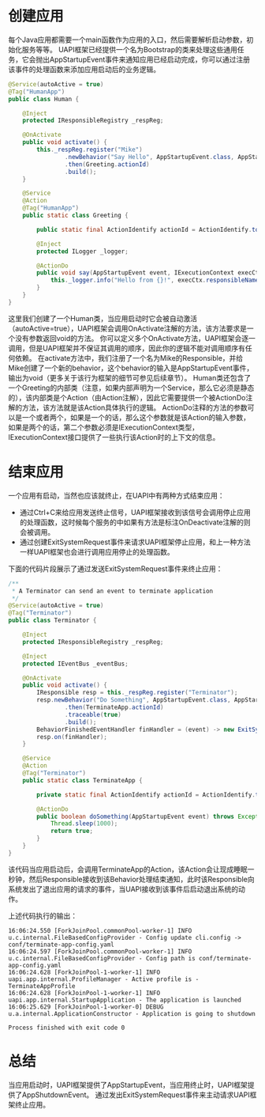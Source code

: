# 创建应用
每个Java应用都需要一个main函数作为应用的入口，然后需要解析启动参数，初始化服务等等。
UAPI框架已经提供一个名为Bootstrap的类来处理这些通用任务，它会抛出AppStartupEvent事件来通知应用已经启动完成，你可以通过注册该事件的处理函数来添加应用启动后的业务逻辑。

```java
@Service(autoActive = true)
@Tag("HumanApp")
public class Human {

    @Inject
    protected IResponsibleRegistry _respReg;

    @OnActivate
    public void activate() {
        this._respReg.register("Mike")
                .newBehavior("Say Hello", AppStartupEvent.class, AppStartupEvent.TOPIC)
                .then(Greeting.actionId)
                .build();
    }

    @Service
    @Action
    @Tag("HumanApp")
    public static class Greeting {

        public static final ActionIdentify actionId = ActionIdentify.toActionId(Greeting.class);

        @Inject
        protected ILogger _logger;

        @ActionDo
        public void say(AppStartupEvent event, IExecutionContext execCtx) {
            this._logger.info("Hello from {}!", execCtx.responsibleName());
        }
    }
}
```
这里我们创建了一个Human类，当应用启动时它会被自动激活（autoActive=true），UAPI框架会调用OnActivate注解的方法，该方法要求是一个没有参数返回void的方法。
你可以定义多个OnActivate方法，UAPI框架会逐一调用，但是UAPI框架并不保证其调用的顺序，因此你的逻辑不能对调用顺序有任何依赖。
在activate方法中，我们注册了一个名为Mike的Responsible，并给Mike创建了一个新的behavior，这个behavior的输入是AppStartupEvent事件，输出为void（更多关于该行为框架的细节可参见后续章节）。
Human类还包含了一个Greeting的内部类（注意，如果内部声明为一个Service，那么它必须是静态的），该内部类是个Action（由Action注解），因此它需要提供一个被ActionDo注解的方法，该方法就是该Action具体执行的逻辑。
ActionDo注释的方法的参数可以是一个或者两个，如果是一个的话，那么这个参数就是该Action的输入参数，如果是两个的话，第二个参数必须是IExecutionContext类型，IExecutionContext接口提供了一些执行该Action时的上下文的信息。

# 结束应用
一个应用有启动，当然也应该就终止，在UAPI中有两种方式结束应用：
* 通过Ctrl+C来给应用发送终止信号，UAPI框架接收到该信号会调用停止应用的处理函数，这时候每个服务的中如果有方法是标注OnDeactivate注解的则会被调用。
* 通过创建ExitSystemRequest事件来请求UAPI框架停止应用，和上一种方法一样UAPI框架也会进行调用应用停止的处理函数。

下面的代码片段展示了通过发送ExitSystemRequest事件来终止应用：
```java
/**
 * A Terminator can send an event to terminate application
 */
@Service(autoActive = true)
@Tag("Terminator")
public class Terminator {

    @Inject
    protected IResponsibleRegistry _respReg;

    @Inject
    protected IEventBus _eventBus;

    @OnActivate
    public void activate() {
        IResponsible resp = this._respReg.register("Terminator");
        resp.newBehavior("Do Something", AppStartupEvent.class, AppStartupEvent.TOPIC)
                .then(TerminateApp.actionId)
                .traceable(true)
                .build();
        BehaviorFinishedEventHandler finHandler = (event) -> new ExitSystemRequest("Terminator");
        resp.on(finHandler);
    }

    @Service
    @Action
    @Tag("Terminator")
    public static class TerminateApp {

        private static final ActionIdentify actionId = ActionIdentify.toActionId(TerminateApp.class);

        @ActionDo
        public boolean doSomething(AppStartupEvent event) throws Exception {
            Thread.sleep(1000);
            return true;
        }
    }
}
```
该代码当应用启动后，会调用TerminateApp的Action，该Action会让现成睡眠一秒钟，然后Responsible接收到该Behavior处理结束通知，此时该Responsible向系统发出了退出应用的请求的事件，当UAPI接收到该事件后启动退出系统的动作。

上述代码执行的输出：
```
16:06:24.550 [ForkJoinPool.commonPool-worker-1] INFO  u.c.internal.FileBasedConfigProvider - Config update cli.config -> conf/terminate-app-config.yaml
16:06:24.597 [ForkJoinPool.commonPool-worker-1] INFO  u.c.internal.FileBasedConfigProvider - Config path is conf/terminate-app-config.yaml
16:06:24.628 [ForkJoinPool-1-worker-1] INFO  uapi.app.internal.ProfileManager - Active profile is - TerminateAppProfile
16:06:24.628 [ForkJoinPool-1-worker-1] INFO  uapi.app.internal.StartupApplication - The application is launched
16:06:25.629 [ForkJoinPool-1-worker-0] DEBUG u.a.internal.ApplicationConstructor - Application is going to shutdown

Process finished with exit code 0
```

# 总结
当应用启动时，UAPI框架提供了AppStartupEvent，当应用终止时，UAPI框架提供了AppShutdownEvent。
通过发出ExitSystemRequest事件来主动请求UAPI框架终止应用。
